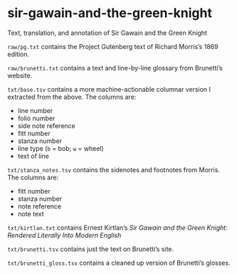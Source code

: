 # sir-gawain-and-the-green-knight

Text, translation, and annotation of Sir Gawain and the Green Knight

`raw/pg.txt` contains the Project Gutenberg text of Richard Morris’s 1869 edition.

`raw/brunetti.txt` contains a text and line-by-line glossary from Brunetti’s website.

`txt/base.tsv` contains a more machine-actionable columnar version I extracted from the above. The columns are:

- line number
- folio number
- side note reference
- fitt number
- stanza number
- line type (`b` = bob; `w` = wheel)
- text of line

`txt/stanza_notes.tsv` contains the sidenotes and footnotes from Morris. The columns are:

- fitt number
- stanza number
- note reference
- note text

`txt/kirtlan.txt` contains Ernest Kirtlan’s _Sir Gawain and the Green Knight: Rendered Literally Into Modern English_

`txt/brunetti.tsv` contains just the text on Brunetti’s site.

`txt/brunetti_gloss.tsv` contains a cleaned up version of Brunetti’s glosses.
